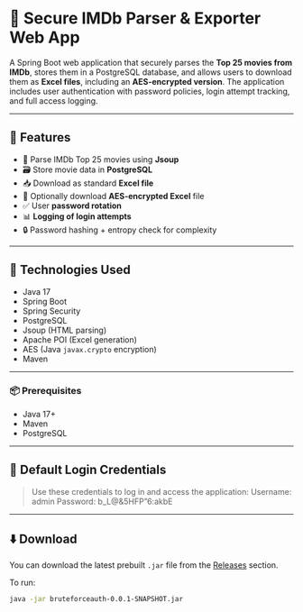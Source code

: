 # 🔐 Secure IMDb Parser & Exporter Web App

A Spring Boot web application that securely parses the **Top 25 movies from IMDb**, stores them in a PostgreSQL database, and allows users to download them as **Excel files**, including an **AES-encrypted version**. The application includes user authentication with password policies, login attempt tracking, and full access logging.

---

## 🚀 Features

- 🔎 Parse IMDb Top 25 movies using **Jsoup**
- 🗃️ Store movie data in **PostgreSQL**
- 📥 Download as standard **Excel file**
- 🔐 Optionally download **AES-encrypted Excel** file
- ✅ User **password rotation**
- 📊 **Logging of login attempts** 
- 🔒 Password hashing + entropy check for complexity

---

## 🧠 Technologies Used

- Java 17
- Spring Boot
- Spring Security
- PostgreSQL
- Jsoup (HTML parsing)
- Apache POI (Excel generation)
- AES (Java `javax.crypto` encryption)
- Maven

---

### 📦 Prerequisites

- Java 17+
- Maven
- PostgreSQL

---


## 🔐 Default Login Credentials

> Use these credentials to log in and access the application:
Username: admin
Password: b_L@&5HFP”6:akbE

---

## ⬇️ Download

You can download the latest prebuilt `.jar` file from the [Releases](https://github.com/zecqeem/SomeShit/releases) section.

To run:

```bash
java -jar bruteforceauth-0.0.1-SNAPSHOT.jar



